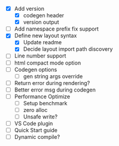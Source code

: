 - [X] Add version
  - [X] codegen header
  - [X] version output
- [ ] Add namespace prefix fix support
- [X] Define new layout syntax
  - [X] Update readme
  - [X] Decide layout import path discovery
- [ ] Line number support
- [ ] html compact mode option
- [ ] Codegen options
  - [ ] gen string args override
- [ ] Return error during rendering?
- [ ] Better error msg during codegen
- [ ] Performance Optimize
  - [ ] Setup benchmark
  - [ ] zero alloc
  - [ ] Unsafe write?
- [ ] VS Code plugin
- [ ] Quick Start guide
- [ ] Dynamic compile?
